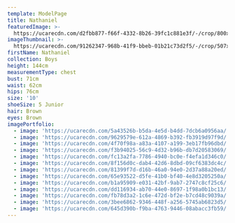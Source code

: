 ```yaml
---
template: ModelPage
title: Nathaniel
featuredImage: >-
  https://ucarecdn.com/d2fbb877-f66f-4332-8b26-39fc1c881e3f/-/crop/800x501/0,46/-/preview/
imageThumbnail: >-
  https://ucarecdn.com/91262347-968b-41f9-bbeb-01b21c73d2f5/-/crop/507x774/233,0/-/preview/
firstName: Nathaniel
collection: Boys
height: 144cm
measurementType: chest
bust: 71cm
waist: 62cm
hips: 76cm
size: '10'
shoeSize: 5 Junior
hair: Brown
eyes: Brown
imagePortfolio:
  - image: 'https://ucarecdn.com/5a43526b-b5da-4e5d-b4dd-7dcb6a0956aa/'
  - image: 'https://ucarecdn.com/9629579e-612a-4869-b392-fb3919d97f9d/'
  - image: 'https://ucarecdn.com/4f70f98a-a83a-4107-a199-3eb17fb96dbd/'
  - image: 'https://ucarecdn.com/f3b94025-56c9-4d32-b96b-db7d20583069/'
  - image: 'https://ucarecdn.com/fc13a2fa-7786-4940-bc0e-f4efa1d346c0/'
  - image: 'https://ucarecdn.com/8f156d0c-dab4-42d6-8dbd-09cf6383dc4c/'
  - image: 'https://ucarecdn.com/81399f7d-d16b-46a0-94e0-2d37a88a20ed/'
  - image: 'https://ucarecdn.com/65e93522-d5fe-41b0-bf40-4e8d3205250a/'
  - image: 'https://ucarecdn.com/b1a95909-e031-42bf-9ab7-2747c8cf25c6/'
  - image: 'https://ucarecdn.com/dd116934-ab70-44e0-8697-1f98a0b1bc13/'
  - image: 'https://ucarecdn.com/fb78d3a2-1c6e-472d-bf2e-b7cd48c9039a/'
  - image: 'https://ucarecdn.com/3bee6862-9346-448f-a256-5745ab6823d5/'
  - image: 'https://ucarecdn.com/645d390b-f9ba-4763-9446-08abacc3fb59/'
---
```


